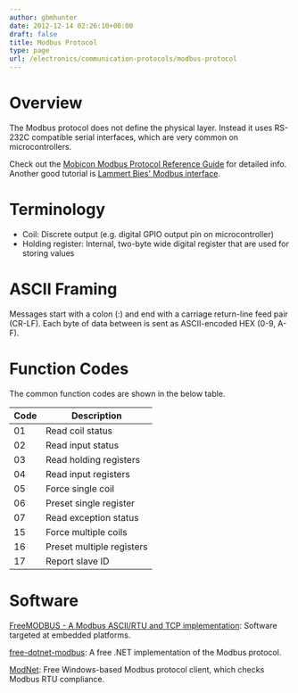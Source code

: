 ```yaml
---
author: gbmhunter
date: 2012-12-14 02:26:10+00:00
draft: false
title: Modbus Protocol
type: page
url: /electronics/communication-protocols/modbus-protocol
---
```


# Overview

The Modbus protocol does not define the physical layer. Instead it uses RS-232C compatible serial interfaces, which are very common on microcontrollers.

Check out the [Mobicon Modbus Protocol Reference Guide](http://modbus.org/docs/PI_MBUS_300.pdf) for detailed info. Another good tutorial is [Lammert Bies' Modbus interface](http://www.lammertbies.nl/comm/info/modbus.html).

# Terminology

* Coil: Discrete output (e.g. digital GPIO output pin on microcontroller)
* Holding register: Internal, two-byte wide digital register that are used for storing values

# ASCII Framing

Messages start with a colon (:) and end with a carriage return-line feed pair (CR-LF). Each byte of data between is sent as ASCII-encoded HEX (0-9, A-F).

# Function Codes

The common function codes are shown in the below table.

<table>
    <thead>
        <tr>
            <th>Code</th>
            <th>Description</th>
        </tr>
    </thead>
    <tbody>
<tr >
<td >01
</td>

<td >Read coil status
</td>
</tr>
<tr >

<td >02
</td>

<td >Read input status
</td>
</tr>
<tr >

<td >03
</td>

<td >Read holding registers
</td>
</tr>
<tr >

<td >04
</td>

<td >Read input registers
</td>
</tr>
<tr >

<td >05
</td>

<td >Force single coil
</td>
</tr>
<tr >

<td >06
</td>

<td >Preset single register
</td>
</tr>
<tr >

<td >07
</td>

<td >Read exception status
</td>
</tr>
<tr >

<td >15
</td>

<td >Force multiple coils
</td>
</tr>
<tr >

<td >16
</td>

<td >Preset multiple registers
</td>
</tr>
<tr >

<td >17
</td>

<td >Report slave ID
</td>
</tr>
</tbody>
</table>

# Software

[FreeMODBUS - A Modbus ASCII/RTU and TCP implementation](https://www.freemodbus.org/): Software targeted at embedded platforms.

[free-dotnet-modbus](http://code.google.com/p/free-dotnet-modbus/): A free .NET implementation of the Modbus protocol.

[ModNet](http://www.globalmultimedia.in/modnet.htm): Free Windows-based Modbus protocol client, which checks Modbus RTU compliance.
